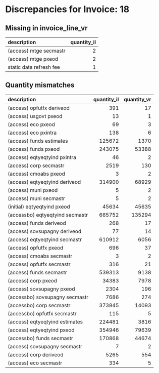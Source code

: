 # Discrepancies for Invoice: 18

## Missing in invoice_line_vr

| description             |   quantity_il |
|:------------------------|--------------:|
| (access) mtge secmastr  |             2 |
| (access) mtge pxeod     |             2 |
| static data refresh fee |             1 |

## Quantity mismatches

| description                     |   quantity_il |   quantity_vr |
|:--------------------------------|--------------:|--------------:|
| (access) opfutfx deriveod       |           391 |            17 |
| (access) usgovt pxeod           |            13 |             1 |
| (access) eco pxeod              |            69 |             3 |
| (access) eco pxintra            |           138 |             6 |
| (access) funds estimates        |        125672 |          1370 |
| (access) funds pxeod            |        243075 |         53388 |
| (access) eqtyeqtyind pxintra    |            46 |             2 |
| (access) corp secmastr          |          2519 |           130 |
| (access) cmoabs pxeod           |             3 |             2 |
| (access) eqtyeqtyind deriveod   |        314900 |         68929 |
| (access) muni pxeod             |             5 |             2 |
| (access) muni secmastr          |             5 |             2 |
| (initial) eqtyeqtyind pxeod     |         45634 |         45635 |
| (accessbo) eqtyeqtyind secmastr |        665752 |        135294 |
| (access) funds deriveod         |           268 |            17 |
| (access) sovsupagny deriveod    |            77 |            14 |
| (access) eqtyeqtyind secmastr   |        610912 |          6056 |
| (access) opfutfx pxeod          |           696 |            37 |
| (access) cmoabs secmastr        |             3 |             2 |
| (access) opfutfx secmastr       |           316 |            21 |
| (access) funds secmastr         |        539313 |          9138 |
| (access) corp pxeod             |         34383 |          7978 |
| (access) sovsupagny pxeod       |          2304 |           196 |
| (accessbo) sovsupagny secmastr  |          7686 |           274 |
| (accessbo) corp secmastr        |        373845 |         14093 |
| (accessbo) opfutfx secmastr     |           115 |             5 |
| (access) eqtyeqtyind estimates  |        224481 |          3816 |
| (access) eqtyeqtyind pxeod      |        354946 |         79639 |
| (accessbo) funds secmastr       |        170868 |         44674 |
| (access) sovsupagny secmastr    |             7 |             2 |
| (access) corp deriveod          |          5265 |           554 |
| (access) eco secmastr           |           334 |             5 |

